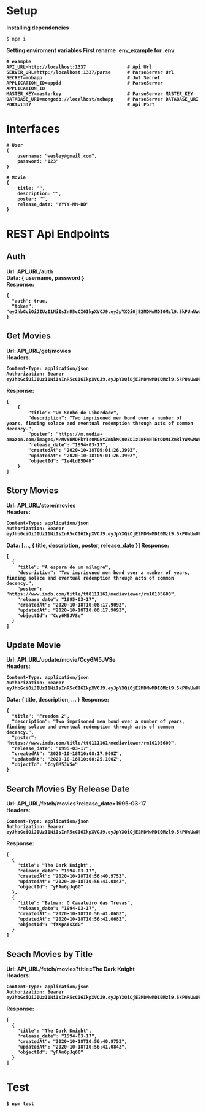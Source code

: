 # Setup
<b>Installing dependencies</b>
```
$ npm i
```

<b>Setting enviroment variables<b>
First rename .env_example for .env
```
# example
API_URL=http://localhost:1337               # Api Url
SERVER_URL=http://localhost:1337/parse      # ParseServer Url
SECRET=mobapp                               # Jwt Secret
APPLICATION_ID=appid                        # ParseServer APPLICATION_ID
MASTER_KEY=masterkey                        # ParseServer MASTER_KEY
DATABASE_URI=mongodb://localhost/mobapp     # ParseServer DATABASE_URI
PORT=1337                                   # Api Port
```

# Interfaces
```
# User
{
    username: "wesley@gmail.com",
    password: "123"
}

# Movie
{
    title: "",
    description: "",
    poster: "",
    release_date: "YYYY-MM-DD"
}
```

# REST Api Endpoints

## Auth
Url: API_URL/auth <br/>
Data: { username, password } <br/>
Response:
```
{
  "auth": true,
  "token": "eyJhbGciOiJIUzI1NiIsInR5cCI6IkpXVCJ9.eyJpYXQiOjE2MDMwMDI0Mzl9.5kPUnUwUPlpxiUs9CZRKWka7Vwa0kUg8yq98Oe7ilH8"
}
```

## Get Movies
Url: API_URL/get/movies <br/>
Headers:
```
Content-Type: application/json
Authorization: Bearer eyJhbGciOiJIUzI1NiIsInR5cCI6IkpXVCJ9.eyJpYXQiOjE2MDMwMDI0Mzl9.5kPUnUwUPlpxiUs9CZRKWka7Vwa0kUg8yq98Oe7ilH8
```
Response:
```
[
    {
        "title": "Um Sonho de Liberdade",
        "description": "Two imprisoned men bond over a number of years, finding solace and eventual redemption through acts of common decency.",
        "poster": "https://m.media-amazon.com/images/M/MV5BMDFkYTc0MGEtZmNhMC00ZDIzLWFmNTEtODM1ZmRlYWMwMWFmXkEyXkFqcGdeQXVyMTMxODk2OTU@._V1_UX182_CR0,0,182,268_AL_.jpg",
        "release_date": "1994-03-17",
        "createdAt": "2020-10-18T09:01:26.399Z",
        "updatedAt": "2020-10-18T09:01:26.399Z",
        "objectId": "Ie4LdB5D4H"
    }
]
```

## Story Movies
Url: API_URL/store/movies <br/>
Headers:
```
Content-Type: application/json
Authorization: Bearer eyJhbGciOiJIUzI1NiIsInR5cCI6IkpXVCJ9.eyJpYXQiOjE2MDMwMDI0Mzl9.5kPUnUwUPlpxiUs9CZRKWka7Vwa0kUg8yq98Oe7ilH8
```
Data: [..., { title, description, poster, release_date }]
Response:
```
[
  {
    "title": "A espera de um milagre",
    "description": "Two imprisoned men bond over a number of years, finding solace and eventual redemption through acts of common decency.",
    "poster": "https://www.imdb.com/title/tt0111161/mediaviewer/rm10105600",
    "release_date": "1995-03-17",
    "createdAt": "2020-10-18T10:08:17.909Z",
    "updatedAt": "2020-10-18T10:08:17.909Z",
    "objectId": "Ccy6M5JVSe"
  }
]
```

## Update Movie
Url: API_URL/update/movie/Ccy6M5JVSe <br/>
Headers:
```
Content-Type: application/json
Authorization: Bearer eyJhbGciOiJIUzI1NiIsInR5cCI6IkpXVCJ9.eyJpYXQiOjE2MDMwMDI0Mzl9.5kPUnUwUPlpxiUs9CZRKWka7Vwa0kUg8yq98Oe7ilH8
```
Data: { title, description, ... }
Response:
```
{
  "title": "Freedom 2",
  "description": "Two imprisoned men bond over a number of years, finding solace and eventual redemption through acts of common decency.",
  "poster": "https://www.imdb.com/title/tt0111161/mediaviewer/rm10105600",
  "release_date": "1995-03-17",
  "createdAt": "2020-10-18T10:08:17.909Z",
  "updatedAt": "2020-10-18T10:08:25.100Z",
  "objectId": "Ccy6M5JVSe"
}
```

## Search Movies By Release Date
Url: API_URL/fetch/movies?release_date=1995-03-17 <br/>
Headers:
```
Content-Type: application/json
Authorization: Bearer eyJhbGciOiJIUzI1NiIsInR5cCI6IkpXVCJ9.eyJpYXQiOjE2MDMwMDI0Mzl9.5kPUnUwUPlpxiUs9CZRKWka7Vwa0kUg8yq98Oe7ilH8
```
Response:
```
[
  {
    "title": "The Dark Knight",
    "release_date": "1994-03-17",
    "createdAt": "2020-10-18T10:56:40.975Z",
    "updatedAt": "2020-10-18T10:56:41.084Z",
    "objectId": "yFAm6pJq6G"
  },
  {
    "title": "Batman: O Cavaleiro das Trevas",
    "release_date": "1994-03-17",
    "createdAt": "2020-10-18T10:56:41.068Z",
    "updatedAt": "2020-10-18T10:56:41.068Z",
    "objectId": "fXKpA8sXdG"
  }
]
```

## Seach Movies by Title
Url: API_URL/fetch/movies?title=The Dark Knight <br/>
Headers:
```
Content-Type: application/json
Authorization: Bearer eyJhbGciOiJIUzI1NiIsInR5cCI6IkpXVCJ9.eyJpYXQiOjE2MDMwMDI0Mzl9.5kPUnUwUPlpxiUs9CZRKWka7Vwa0kUg8yq98Oe7ilH8
```
Response:
```
[
  {
    "title": "The Dark Knight",
    "release_date": "1994-03-17",
    "createdAt": "2020-10-18T10:56:40.975Z",
    "updatedAt": "2020-10-18T10:56:41.084Z",
    "objectId": "yFAm6pJq6G"
  }
]
```

# Test
```
$ npm test
```